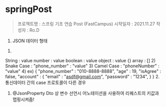 # springPost


> 프로젝트명 : 스프링 기초 연습  Post (FastCampus)
> 시작일자 : 2021.11.27
> 작성자 : Ro.D



1. JSON 데이터 형태
1) 
String : value
number : value
boolean : value 
object : value {}
array : []
2) Snake Case : "phone_number" : "value"
3) Camel Case : "phoneNumber" : "value"
4) ex) 
{
	"phone_number" : "010-8888-8888",
    "age" : 19,
    "isAgree" : false,
    "account" : {
    "email" : "asdf@gmail.com",
    "password" : "1234",
    }
}
2. 통신데이터 간의 case 프로토콜이 다른 경우
1) @JsonProperty Dto 상 변수 선언시 어노테이션을 사용하여 리퀘스트의 키값과 맵핑시켜줌!